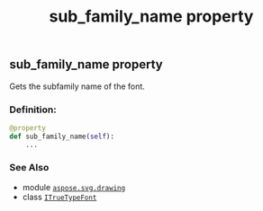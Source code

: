 ﻿---
title: sub_family_name property
second_title: Aspose.SVG for Python via .NET API References
description: 
type: docs
weight: 100
url: /python-net/aspose.svg.drawing/itruetypefont/sub_family_name/
is_root: false
---

## sub_family_name property


Gets the subfamily name of the font.
### Definition:
```python
@property
def sub_family_name(self):
    ...
```

### See Also
* module [`aspose.svg.drawing`](../../)
* class [`ITrueTypeFont`](/svg/python-net/aspose.svg.drawing/itruetypefont)
